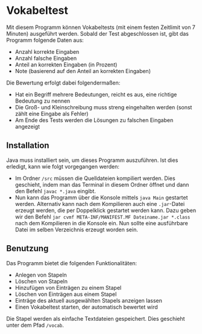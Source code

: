 # Vokabeltest

Mit diesem Programm können Vokabeltests (mit einem festen Zeitlimit von 7 Minuten) ausgeführt werden. Sobald der Test abgeschlossen ist, gibt das Programm folgende Daten aus:
- Anzahl korrekte Eingaben
- Anzahl falsche Eingaben
- Anteil an korrekten Eingaben (in Prozent)
- Note (basierend auf den Anteil an korrekten Eingaben)

Die Bewertung erfolgt dabei folgendermaßen:
- Hat ein Begriff mehrere Bedeutungen, reicht es aus, eine richtige Bedeutung zu nennen
- Die Groß- und Kleinschreibung muss streng eingehalten werden (sonst zählt eine Eingabe als Fehler)
- Am Ende des Tests werden die Lösungen zu falschen Eingaben angezeigt

## Installation

Java muss installiert sein, um dieses Programm auszuführen.
Ist dies erledigt, kann wie folgt vorgegangen werden:
- Im Ordner `/src` müssen die Quelldateien kompiliert werden. Dies geschieht, indem man das Terminal in diesem Ordner öffnet und dann den Befehl `javac *.java` eingibt. 
- Nun kann das Programm über die Konsole mittels `java Main` gestartet werden.
Alternativ kann nach dem Kompilieren auch eine `.jar`-Datei erzeugt werden, die per Doppelklick gestartet werden kann. Dazu geben wir den Befehl `jar cvmf META-INF/MANIFEST.MF Dateiname.jar *.class` nach dem Kompilieren in die Konsole ein. Nun sollte eine ausführbare Datei im selben Verzeichnis erzeugt worden sein.

## Benutzung

Das Programm bietet die folgenden Funktionalitäten:
- Anlegen von Stapeln
- Löschen von Stapeln
- Hinzufügen von Einträgen zu einem Stapel
- Löschen von Einträgen aus einem Stapel
- Einträge des aktuell ausgewählten Stapels anzeigen lassen
- Einen Vokabeltest starten, der automatisch bewertet wird

Die Stapel werden als einfache Textdateien gespeichert. Dies geschieht unter dem Pfad `/vocab`.
